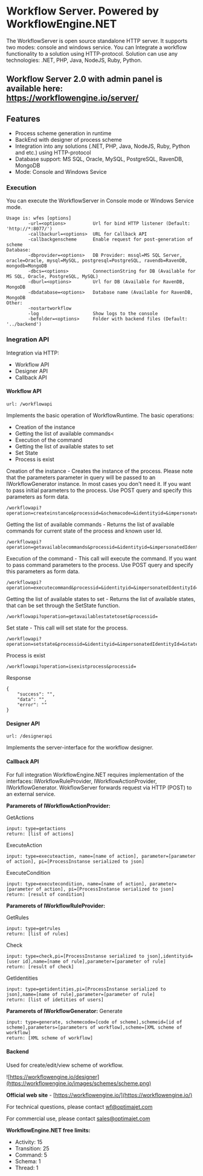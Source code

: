 Workflow Server. Powered by WorkflowEngine.NET
==================

The WorkflowServer is open source standalone HTTP server. It supports two modes: console and windows service.  You can Integrate a workflow functionality to a solution using HTTP-protocol. Solution can use any technologies: .NET, PHP, Java, NodeJS, Ruby, Python.

## Workflow Server 2.0 with admin panel is available here: https://workflowengine.io/server/

## Features

- Process scheme generation in runtime
- BackEnd with designer of process scheme
- Integration into any solutions (.NET, PHP, Java, NodeJS, Ruby, Python and etc.) using HTTP-protocol
- Database support: MS SQL, Oracle, MySQL, PostgreSQL, RavenDB, MongoDB
- Mode: Console and Windows Sevice

### Execution

You can execute the WorkflowServer in Console mode or Windows Service mode.
```
Usage is: wfes [options]
        -url=<options>          Url for bind HTTP listener (Default: 'http://*:8077/')
        -callbackurl=<options>  URL for Callback API
        -callbackgenscheme      Enable request for post-generation of scheme
Database:
        -dbprovider=<options>   DB Provider: mssql=MS SQL Server, oracle=Oracle, mysql=MySQL, postgresql=PostgreSQL, ravendb=RavenDB, mongodb=MongoDB
        -dbcs=<options>         ConnectionString for DB (Available for MS SQL, Oracle, PostgreSQL, MySQL)
        -dburl=<options>        Url for DB (Available for RavenDB, MongoDB
        -dbdatabase=<options>   Database name (Available for RavenDB, MongoDB
Other:
        -nostartworkflow
        -log                    Show logs to the console
        -befolder=<options>     Folder with backend files (Default: '../backend')
```

### Inegration API

Integration via HTTP:

- Workflow API
- Designer API
- Callback API

#### Workflow API

```
url: /workflowapi
```
Implements the basic operation of WorkflowRuntime.
The basic operations:

- Creation of the instance
- Getting the list of available commands<
- Execution of the command
- Getting the list of available states to set
- Set State
- Process is exist

Creation of the instance - Creates the instance of the process. Please note that the  parameters parameter in query will be passed to an 
IWorkflowGenerator instance. In most cases you don't need it. If you want to pass initial parameters to the process. Use POST query and specify 
this parameters as form data.
```
/workflowapi?operation=createinstance&processid=&schemacode=&identityid=&impersonatedIdentityId=&parameters=
```
Getting the list of available commands - Returns the list of available commands for current state of the process and known user Id.
```
/workflowapi?operation=getavailablecommands&processid=&identityid=&impersonatedIdentityId=
```
Execution of the command - This call will execute the command. If you want to pass command parameters to the process. Use POST query and specify 
this parameters as form data.
```
/workflowapi?operation=executecommand&processid=&identityid=&impersonatedIdentityId=
```
Getting the list of available states to set - Returns the list of available states, that can be set through the SetState function.
```
/workflowapi?operation=getavailablestatetoset&processid=
```
Set state - This call will set state for the process.
```
/workflowapi?operation=setstate&processid=&identityid=&impersonatedIdentityId=&state&parameters=
```
Process is exist
```
/workflowapi?operation=isexistprocess&processid=
```
Response
```
{
    "success": "",
    "data": "",
    "error": ""
}
```
#### Designer API
```
url: /designerapi
```
Implements the server-interface for the workflow designer.

#### Callback API
For full integration WorkflowEngine.NET requires implementation of the interfaces: IWorkflowRuleProvider, IWorkflowActionProvider, IWorkflowGenerator. WokflowServer forwards request via HTTP (POST) to an external service.

**Paramerets of IWorkflowActionProvider:**

GetActions
```
input: type=getactions
return: [list of actions]
```
ExecuteAction
```
input: type=executeaction, name=[name of action], parameter=[parameter of action], pi=[ProcessInstanse serialized to json]
```
ExecuteCondition
```
input: type=executecondition, name=[name of action], parameter=[parameter of action], pi=[ProcessInstanse serialized to json]
return: [result of condition]
```

**Paramerets of IWorkflowRuleProvider:**

GetRules
```
input: type=getrules
return: [list of rules]
```
Check
```
input: type=check,pi=[ProcessInstanse serialized to json],identityid=[user id],name=[name of rule],parameter=[parameter of rule]
return: [result of check]
```
GetIdentities
```
input: type=getidentities,pi=[ProcessInstanse serialized to json],name=[name of rule],parameter=[parameter of rule]
return: [list of idetities of users]
```
**Paramerets of IWorkflowGenerator:**
Generate
````
input: type=generate, schemecode=[code of scheme],schemeid=[id of scheme],parameters=[parameters of workflow],scheme=[XML scheme of workflow]
return: [XML scheme of workflow]
````
#### Backend
Used for create/edit/view scheme of workflow. 

![https://workflowengine.io/designer](https://workflowengine.io/images/schemes/scheme.png)

**Official web site** - [https://workflowengine.io/](https://workflowengine.io/)

For technical questions, please contact <a href="mailto:wf@optimajet.com?subject=Qustion from hithub">wf@optimajet.com</a>

For commercial use, please contact <a href="mailto:sales@optimajet.com?subject=Qustion from hithub">sales@optimajet.com</a>

**WorkflowEngine.NET free limits:**
- Activity: 15
- Transition: 25
- Command: 5
- Schema: 1
- Thread: 1

